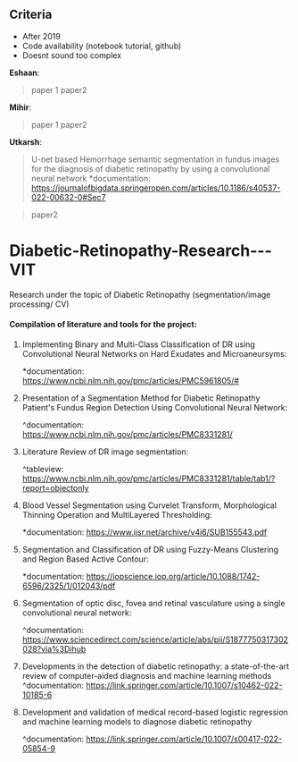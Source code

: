 ## Criteria
- After 2019 
- Code availability (notebook tutorial, github)
- Doesnt sound too complex

**Eshaan**:
> paper 1
> paper2

**Mihir**:
> paper 1
> paper2

**Utkarsh**:
> U-net based Hemorrhage semantic segmentation in fundus images for the diagnosis of diabetic retinopathy by using a convolutional neural network
  *documentation: https://journalofbigdata.springeropen.com/articles/10.1186/s40537-022-00632-0#Sec7

> paper2
  

# Diabetic-Retinopathy-Research---VIT
Research under the topic of Diabetic Retinopathy (segmentation/image processing/ CV)
#### Compilation of literature and tools for the project:

1. Implementing Binary and Multi-Class Classification of DR using Convolutional Neural Networks on Hard Exudates and Microaneursyms:                                  
   
   *documentation: https://www.ncbi.nlm.nih.gov/pmc/articles/PMC5961805/# 

2. Presentation of a Segmentation Method for Diabetic Retinopathy Patient's Fundus Region Detection Using Convolutional Neural Network: 

   ^documentation: https://www.ncbi.nlm.nih.gov/pmc/articles/PMC8331281/

3. Literature Review of DR image segmentation:

   ^tableview: https://www.ncbi.nlm.nih.gov/pmc/articles/PMC8331281/table/tab1/?report=objectonly
   
4.  Blood Vessel Segmentation using Curvelet Transform, Morphological Thinning Operation and MultiLayered Thresholding:

    *documentation: https://www.ijsr.net/archive/v4i6/SUB155543.pdf

5.  Segmentation and Classification of DR using Fuzzy-Means Clustering and Region Based Active Contour:
     
    *documentation: https://iopscience.iop.org/article/10.1088/1742-6596/2325/1/012043/pdf
    
6.  Segmentation of optic disc, fovea and retinal vasculature using a single convolutional neural network:

    ^documentation: https://www.sciencedirect.com/science/article/abs/pii/S1877750317302028?via%3Dihub
    
7. Developments in the detection of diabetic retinopathy: a state-of-the-art review of computer-aided diagnosis and machine learning methods
   ^documentation: https://link.springer.com/article/10.1007/s10462-022-10185-6

8. Development and validation of medical record-based logistic regression and machine learning models to diagnose diabetic retinopathy

   ^documentation: https://link.springer.com/article/10.1007/s00417-022-05854-9

